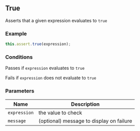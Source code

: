 ## True 

Asserts that a given expression evaluates to `true` 

### Example 

```ts 
this.assert.true(expression);
``` 

### Conditions 

Passes if `expression` evaluates to `true`

Fails if `expression` does not evaluate to `true` 

### Parameters 

| Name | Description | 
|---|---| 
| `expression` | the value to check |
| `message` | (optional) message to display on failure |